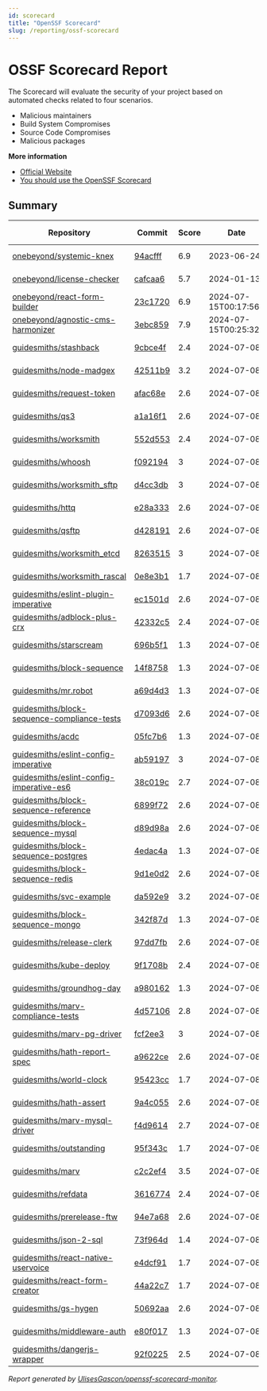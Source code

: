 ```yaml
---
id: scorecard  
title: "OpenSSF Scorecard"
slug: /reporting/ossf-scorecard
---
```


# OSSF Scorecard Report

The Scorecard will evaluate the security of your project based on automated checks related to four scenarios.

- Malicious maintainers
- Build System Compromises
- Source Code Compromises
- Malicious packages


**More information**
- [Official Website](https://securityscorecards.dev/#what-is-openssf-scorecard)
- [You should use the OpenSSF Scorecard](https://dev.to/ulisesgascon/you-should-use-the-openssf-scorecard-4eh4)

## Summary

<!-- OPENSSF-SCORECARD-MONITOR:START -->

| Repository | Commit | Score | Date | Score Delta | Report | StepSecurity |
| -- | -- | -- | -- | -- | -- | -- |
| [onebeyond/systemic-knex](https://github.com/onebeyond/systemic-knex) | [94acfff](https://github.com/onebeyond/systemic-knex/commit/94acfff8e674e3757f3e2e50752cf450e988b664) | 6.9 | 2023-06-24 | 0 / [Details](https://kooltheba.github.io/openssf-scorecard-api-visualizer/#/projects/github.com/onebeyond/systemic-knex/compare/94acfff8e674e3757f3e2e50752cf450e988b664/94acfff8e674e3757f3e2e50752cf450e988b664) | [View](https://kooltheba.github.io/openssf-scorecard-api-visualizer/#/projects/github.com/onebeyond/systemic-knex/commit/94acfff8e674e3757f3e2e50752cf450e988b664) | [Fix it](https://app.stepsecurity.io/securerepo?repo=onebeyond/systemic-knex) |
| [onebeyond/license-checker](https://github.com/onebeyond/license-checker) | [cafcaa6](https://github.com/onebeyond/license-checker/commit/cafcaa6b1ac791d4f863e2b725cccb5c25abfaba) | 5.7 | 2024-01-13 | 0 / [Details](https://kooltheba.github.io/openssf-scorecard-api-visualizer/#/projects/github.com/onebeyond/license-checker/compare/cafcaa6b1ac791d4f863e2b725cccb5c25abfaba/cafcaa6b1ac791d4f863e2b725cccb5c25abfaba) | [View](https://kooltheba.github.io/openssf-scorecard-api-visualizer/#/projects/github.com/onebeyond/license-checker/commit/cafcaa6b1ac791d4f863e2b725cccb5c25abfaba) | [Fix it](https://app.stepsecurity.io/securerepo?repo=onebeyond/license-checker) |
| [onebeyond/react-form-builder](https://github.com/onebeyond/react-form-builder) | [23c1720](https://github.com/onebeyond/react-form-builder/commit/23c1720fd672995513734fedccbbc3298531a8a5) | 6.9 | 2024-07-15T00:17:56Z | -0.4 / [Details](https://kooltheba.github.io/openssf-scorecard-api-visualizer/#/projects/github.com/onebeyond/react-form-builder/compare/23c1720fd672995513734fedccbbc3298531a8a5/23c1720fd672995513734fedccbbc3298531a8a5) | [View](https://kooltheba.github.io/openssf-scorecard-api-visualizer/#/projects/github.com/onebeyond/react-form-builder/commit/23c1720fd672995513734fedccbbc3298531a8a5) | [Fix it](https://app.stepsecurity.io/securerepo?repo=onebeyond/react-form-builder) |
| [onebeyond/agnostic-cms-harmonizer](https://github.com/onebeyond/agnostic-cms-harmonizer) | [3ebc859](https://github.com/onebeyond/agnostic-cms-harmonizer/commit/3ebc8594f059c9827bb3ed889683c995be1e34e8) | 7.9 | 2024-07-15T00:25:32Z | 0 / [Details](https://kooltheba.github.io/openssf-scorecard-api-visualizer/#/projects/github.com/onebeyond/agnostic-cms-harmonizer/compare/3ebc8594f059c9827bb3ed889683c995be1e34e8/3ebc8594f059c9827bb3ed889683c995be1e34e8) | [View](https://kooltheba.github.io/openssf-scorecard-api-visualizer/#/projects/github.com/onebeyond/agnostic-cms-harmonizer/commit/3ebc8594f059c9827bb3ed889683c995be1e34e8) | [Fix it](https://app.stepsecurity.io/securerepo?repo=onebeyond/agnostic-cms-harmonizer) |
| [guidesmiths/stashback](https://github.com/guidesmiths/stashback) | [9cbce4f](https://github.com/guidesmiths/stashback/commit/9cbce4f53f932a386eb4b6fc35430a14dea128cd) | 2.4 | 2024-07-08 | 0 / [Details](https://kooltheba.github.io/openssf-scorecard-api-visualizer/#/projects/github.com/guidesmiths/stashback/compare/9cbce4f53f932a386eb4b6fc35430a14dea128cd/9cbce4f53f932a386eb4b6fc35430a14dea128cd) | [View](https://kooltheba.github.io/openssf-scorecard-api-visualizer/#/projects/github.com/guidesmiths/stashback/commit/9cbce4f53f932a386eb4b6fc35430a14dea128cd) | [Fix it](https://app.stepsecurity.io/securerepo?repo=guidesmiths/stashback) |
| [guidesmiths/node-madgex](https://github.com/guidesmiths/node-madgex) | [42511b9](https://github.com/guidesmiths/node-madgex/commit/42511b9783832e2beb343e5c3fd02524a3260cfe) | 3.2 | 2024-07-08 | 0 / [Details](https://kooltheba.github.io/openssf-scorecard-api-visualizer/#/projects/github.com/guidesmiths/node-madgex/compare/42511b9783832e2beb343e5c3fd02524a3260cfe/42511b9783832e2beb343e5c3fd02524a3260cfe) | [View](https://kooltheba.github.io/openssf-scorecard-api-visualizer/#/projects/github.com/guidesmiths/node-madgex/commit/42511b9783832e2beb343e5c3fd02524a3260cfe) | [Fix it](https://app.stepsecurity.io/securerepo?repo=guidesmiths/node-madgex) |
| [guidesmiths/request-token](https://github.com/guidesmiths/request-token) | [afac68e](https://github.com/guidesmiths/request-token/commit/afac68e3d6d78b1c06f056eb75e4a145af7b70f8) | 2.6 | 2024-07-08 | 0 / [Details](https://kooltheba.github.io/openssf-scorecard-api-visualizer/#/projects/github.com/guidesmiths/request-token/compare/afac68e3d6d78b1c06f056eb75e4a145af7b70f8/afac68e3d6d78b1c06f056eb75e4a145af7b70f8) | [View](https://kooltheba.github.io/openssf-scorecard-api-visualizer/#/projects/github.com/guidesmiths/request-token/commit/afac68e3d6d78b1c06f056eb75e4a145af7b70f8) | [Fix it](https://app.stepsecurity.io/securerepo?repo=guidesmiths/request-token) |
| [guidesmiths/qs3](https://github.com/guidesmiths/qs3) | [a1a16f1](https://github.com/guidesmiths/qs3/commit/a1a16f1c45c3833429765ad9d1a001376c90e23a) | 2.6 | 2024-07-08 | 0 / [Details](https://kooltheba.github.io/openssf-scorecard-api-visualizer/#/projects/github.com/guidesmiths/qs3/compare/a1a16f1c45c3833429765ad9d1a001376c90e23a/a1a16f1c45c3833429765ad9d1a001376c90e23a) | [View](https://kooltheba.github.io/openssf-scorecard-api-visualizer/#/projects/github.com/guidesmiths/qs3/commit/a1a16f1c45c3833429765ad9d1a001376c90e23a) | [Fix it](https://app.stepsecurity.io/securerepo?repo=guidesmiths/qs3) |
| [guidesmiths/worksmith](https://github.com/guidesmiths/worksmith) | [552d553](https://github.com/guidesmiths/worksmith/commit/552d553da88bddde9e55ea83ca5f1b7b756b9326) | 2.4 | 2024-07-08 | 0 / [Details](https://kooltheba.github.io/openssf-scorecard-api-visualizer/#/projects/github.com/guidesmiths/worksmith/compare/552d553da88bddde9e55ea83ca5f1b7b756b9326/552d553da88bddde9e55ea83ca5f1b7b756b9326) | [View](https://kooltheba.github.io/openssf-scorecard-api-visualizer/#/projects/github.com/guidesmiths/worksmith/commit/552d553da88bddde9e55ea83ca5f1b7b756b9326) | [Fix it](https://app.stepsecurity.io/securerepo?repo=guidesmiths/worksmith) |
| [guidesmiths/whoosh](https://github.com/guidesmiths/whoosh) | [f092194](https://github.com/guidesmiths/whoosh/commit/f092194d56a722fb3cc8737e633943455c89a1e6) | 3 | 2024-07-08 | 0 / [Details](https://kooltheba.github.io/openssf-scorecard-api-visualizer/#/projects/github.com/guidesmiths/whoosh/compare/f092194d56a722fb3cc8737e633943455c89a1e6/f092194d56a722fb3cc8737e633943455c89a1e6) | [View](https://kooltheba.github.io/openssf-scorecard-api-visualizer/#/projects/github.com/guidesmiths/whoosh/commit/f092194d56a722fb3cc8737e633943455c89a1e6) | [Fix it](https://app.stepsecurity.io/securerepo?repo=guidesmiths/whoosh) |
| [guidesmiths/worksmith_sftp](https://github.com/guidesmiths/worksmith_sftp) | [d4cc3db](https://github.com/guidesmiths/worksmith_sftp/commit/d4cc3dbd7f3bee29e618a75356df788817771915) | 3 | 2024-07-08 | 0 / [Details](https://kooltheba.github.io/openssf-scorecard-api-visualizer/#/projects/github.com/guidesmiths/worksmith_sftp/compare/d4cc3dbd7f3bee29e618a75356df788817771915/d4cc3dbd7f3bee29e618a75356df788817771915) | [View](https://kooltheba.github.io/openssf-scorecard-api-visualizer/#/projects/github.com/guidesmiths/worksmith_sftp/commit/d4cc3dbd7f3bee29e618a75356df788817771915) | [Fix it](https://app.stepsecurity.io/securerepo?repo=guidesmiths/worksmith_sftp) |
| [guidesmiths/httq](https://github.com/guidesmiths/httq) | [e28a333](https://github.com/guidesmiths/httq/commit/e28a3334003da60fbd25f5b7132847c9e999deba) | 2.6 | 2024-07-08 | 0 / [Details](https://kooltheba.github.io/openssf-scorecard-api-visualizer/#/projects/github.com/guidesmiths/httq/compare/e28a3334003da60fbd25f5b7132847c9e999deba/e28a3334003da60fbd25f5b7132847c9e999deba) | [View](https://kooltheba.github.io/openssf-scorecard-api-visualizer/#/projects/github.com/guidesmiths/httq/commit/e28a3334003da60fbd25f5b7132847c9e999deba) | [Fix it](https://app.stepsecurity.io/securerepo?repo=guidesmiths/httq) |
| [guidesmiths/qsftp](https://github.com/guidesmiths/qsftp) | [d428191](https://github.com/guidesmiths/qsftp/commit/d4281918129f63ed5c9da4723c71d0aee937c276) | 2.6 | 2024-07-08 | 0 / [Details](https://kooltheba.github.io/openssf-scorecard-api-visualizer/#/projects/github.com/guidesmiths/qsftp/compare/d4281918129f63ed5c9da4723c71d0aee937c276/d4281918129f63ed5c9da4723c71d0aee937c276) | [View](https://kooltheba.github.io/openssf-scorecard-api-visualizer/#/projects/github.com/guidesmiths/qsftp/commit/d4281918129f63ed5c9da4723c71d0aee937c276) | [Fix it](https://app.stepsecurity.io/securerepo?repo=guidesmiths/qsftp) |
| [guidesmiths/worksmith_etcd](https://github.com/guidesmiths/worksmith_etcd) | [8263515](https://github.com/guidesmiths/worksmith_etcd/commit/82635156c6ea23271f25d6dd004ebe34affba5b3) | 3 | 2024-07-08 | 0 / [Details](https://kooltheba.github.io/openssf-scorecard-api-visualizer/#/projects/github.com/guidesmiths/worksmith_etcd/compare/82635156c6ea23271f25d6dd004ebe34affba5b3/82635156c6ea23271f25d6dd004ebe34affba5b3) | [View](https://kooltheba.github.io/openssf-scorecard-api-visualizer/#/projects/github.com/guidesmiths/worksmith_etcd/commit/82635156c6ea23271f25d6dd004ebe34affba5b3) | [Fix it](https://app.stepsecurity.io/securerepo?repo=guidesmiths/worksmith_etcd) |
| [guidesmiths/worksmith_rascal](https://github.com/guidesmiths/worksmith_rascal) | [0e8e3b1](https://github.com/guidesmiths/worksmith_rascal/commit/0e8e3b17c7e9d2f0b9e5d525e730fa2a2f547a19) | 1.7 | 2024-07-08 | 0 / [Details](https://kooltheba.github.io/openssf-scorecard-api-visualizer/#/projects/github.com/guidesmiths/worksmith_rascal/compare/0e8e3b17c7e9d2f0b9e5d525e730fa2a2f547a19/0e8e3b17c7e9d2f0b9e5d525e730fa2a2f547a19) | [View](https://kooltheba.github.io/openssf-scorecard-api-visualizer/#/projects/github.com/guidesmiths/worksmith_rascal/commit/0e8e3b17c7e9d2f0b9e5d525e730fa2a2f547a19) | [Fix it](https://app.stepsecurity.io/securerepo?repo=guidesmiths/worksmith_rascal) |
| [guidesmiths/eslint-plugin-imperative](https://github.com/guidesmiths/eslint-plugin-imperative) | [ec1501d](https://github.com/guidesmiths/eslint-plugin-imperative/commit/ec1501dd437da39dba7dbc234b6d7d92558514d6) | 2.6 | 2024-07-08 | 0 / [Details](https://kooltheba.github.io/openssf-scorecard-api-visualizer/#/projects/github.com/guidesmiths/eslint-plugin-imperative/compare/ec1501dd437da39dba7dbc234b6d7d92558514d6/ec1501dd437da39dba7dbc234b6d7d92558514d6) | [View](https://kooltheba.github.io/openssf-scorecard-api-visualizer/#/projects/github.com/guidesmiths/eslint-plugin-imperative/commit/ec1501dd437da39dba7dbc234b6d7d92558514d6) | [Fix it](https://app.stepsecurity.io/securerepo?repo=guidesmiths/eslint-plugin-imperative) |
| [guidesmiths/adblock-plus-crx](https://github.com/guidesmiths/adblock-plus-crx) | [42332c5](https://github.com/guidesmiths/adblock-plus-crx/commit/42332c58edf486ec6cd7f972656365325afd03b0) | 2.4 | 2024-07-08 | 0 / [Details](https://kooltheba.github.io/openssf-scorecard-api-visualizer/#/projects/github.com/guidesmiths/adblock-plus-crx/compare/42332c58edf486ec6cd7f972656365325afd03b0/42332c58edf486ec6cd7f972656365325afd03b0) | [View](https://kooltheba.github.io/openssf-scorecard-api-visualizer/#/projects/github.com/guidesmiths/adblock-plus-crx/commit/42332c58edf486ec6cd7f972656365325afd03b0) | [Fix it](https://app.stepsecurity.io/securerepo?repo=guidesmiths/adblock-plus-crx) |
| [guidesmiths/starscream](https://github.com/guidesmiths/starscream) | [696b5f1](https://github.com/guidesmiths/starscream/commit/696b5f1ef9097665a2341d5eb5f5863eb6591558) | 1.3 | 2024-07-08 | 0 / [Details](https://kooltheba.github.io/openssf-scorecard-api-visualizer/#/projects/github.com/guidesmiths/starscream/compare/696b5f1ef9097665a2341d5eb5f5863eb6591558/696b5f1ef9097665a2341d5eb5f5863eb6591558) | [View](https://kooltheba.github.io/openssf-scorecard-api-visualizer/#/projects/github.com/guidesmiths/starscream/commit/696b5f1ef9097665a2341d5eb5f5863eb6591558) | [Fix it](https://app.stepsecurity.io/securerepo?repo=guidesmiths/starscream) |
| [guidesmiths/block-sequence](https://github.com/guidesmiths/block-sequence) | [14f8758](https://github.com/guidesmiths/block-sequence/commit/14f87583bd41f254977e818f2f667a8fad5f963f) | 1.3 | 2024-07-08 | 0 / [Details](https://kooltheba.github.io/openssf-scorecard-api-visualizer/#/projects/github.com/guidesmiths/block-sequence/compare/14f87583bd41f254977e818f2f667a8fad5f963f/14f87583bd41f254977e818f2f667a8fad5f963f) | [View](https://kooltheba.github.io/openssf-scorecard-api-visualizer/#/projects/github.com/guidesmiths/block-sequence/commit/14f87583bd41f254977e818f2f667a8fad5f963f) | [Fix it](https://app.stepsecurity.io/securerepo?repo=guidesmiths/block-sequence) |
| [guidesmiths/mr.robot](https://github.com/guidesmiths/mr.robot) | [a69d4d3](https://github.com/guidesmiths/mr.robot/commit/a69d4d38917dc0704538cdf2936401cb3bc4bac8) | 1.3 | 2024-07-08 | 0 / [Details](https://kooltheba.github.io/openssf-scorecard-api-visualizer/#/projects/github.com/guidesmiths/mr.robot/compare/a69d4d38917dc0704538cdf2936401cb3bc4bac8/a69d4d38917dc0704538cdf2936401cb3bc4bac8) | [View](https://kooltheba.github.io/openssf-scorecard-api-visualizer/#/projects/github.com/guidesmiths/mr.robot/commit/a69d4d38917dc0704538cdf2936401cb3bc4bac8) | [Fix it](https://app.stepsecurity.io/securerepo?repo=guidesmiths/mr.robot) |
| [guidesmiths/block-sequence-compliance-tests](https://github.com/guidesmiths/block-sequence-compliance-tests) | [d7093d6](https://github.com/guidesmiths/block-sequence-compliance-tests/commit/d7093d678907e604b03074c8a61dd94241f5d738) | 2.6 | 2024-07-08 | 0 / [Details](https://kooltheba.github.io/openssf-scorecard-api-visualizer/#/projects/github.com/guidesmiths/block-sequence-compliance-tests/compare/d7093d678907e604b03074c8a61dd94241f5d738/d7093d678907e604b03074c8a61dd94241f5d738) | [View](https://kooltheba.github.io/openssf-scorecard-api-visualizer/#/projects/github.com/guidesmiths/block-sequence-compliance-tests/commit/d7093d678907e604b03074c8a61dd94241f5d738) | [Fix it](https://app.stepsecurity.io/securerepo?repo=guidesmiths/block-sequence-compliance-tests) |
| [guidesmiths/acdc](https://github.com/guidesmiths/acdc) | [05fc7b6](https://github.com/guidesmiths/acdc/commit/05fc7b6a66ecdfa117c62f989ca3cc4a16f2254a) | 1.3 | 2024-07-08 | 0 / [Details](https://kooltheba.github.io/openssf-scorecard-api-visualizer/#/projects/github.com/guidesmiths/acdc/compare/05fc7b6a66ecdfa117c62f989ca3cc4a16f2254a/05fc7b6a66ecdfa117c62f989ca3cc4a16f2254a) | [View](https://kooltheba.github.io/openssf-scorecard-api-visualizer/#/projects/github.com/guidesmiths/acdc/commit/05fc7b6a66ecdfa117c62f989ca3cc4a16f2254a) | [Fix it](https://app.stepsecurity.io/securerepo?repo=guidesmiths/acdc) |
| [guidesmiths/eslint-config-imperative](https://github.com/guidesmiths/eslint-config-imperative) | [ab59197](https://github.com/guidesmiths/eslint-config-imperative/commit/ab59197c7dfcda33fa2033378ba0412a80de3be3) | 3 | 2024-07-08 | 0 / [Details](https://kooltheba.github.io/openssf-scorecard-api-visualizer/#/projects/github.com/guidesmiths/eslint-config-imperative/compare/ab59197c7dfcda33fa2033378ba0412a80de3be3/ab59197c7dfcda33fa2033378ba0412a80de3be3) | [View](https://kooltheba.github.io/openssf-scorecard-api-visualizer/#/projects/github.com/guidesmiths/eslint-config-imperative/commit/ab59197c7dfcda33fa2033378ba0412a80de3be3) | [Fix it](https://app.stepsecurity.io/securerepo?repo=guidesmiths/eslint-config-imperative) |
| [guidesmiths/eslint-config-imperative-es6](https://github.com/guidesmiths/eslint-config-imperative-es6) | [38c019c](https://github.com/guidesmiths/eslint-config-imperative-es6/commit/38c019c3712665257b58ce9d81760e08fcf8ead1) | 2.7 | 2024-07-08 | 0 / [Details](https://kooltheba.github.io/openssf-scorecard-api-visualizer/#/projects/github.com/guidesmiths/eslint-config-imperative-es6/compare/38c019c3712665257b58ce9d81760e08fcf8ead1/38c019c3712665257b58ce9d81760e08fcf8ead1) | [View](https://kooltheba.github.io/openssf-scorecard-api-visualizer/#/projects/github.com/guidesmiths/eslint-config-imperative-es6/commit/38c019c3712665257b58ce9d81760e08fcf8ead1) | [Fix it](https://app.stepsecurity.io/securerepo?repo=guidesmiths/eslint-config-imperative-es6) |
| [guidesmiths/block-sequence-reference](https://github.com/guidesmiths/block-sequence-reference) | [6899f72](https://github.com/guidesmiths/block-sequence-reference/commit/6899f7283143c286e9b9b3ee2f4b98b20180d4b7) | 2.6 | 2024-07-08 | 0 / [Details](https://kooltheba.github.io/openssf-scorecard-api-visualizer/#/projects/github.com/guidesmiths/block-sequence-reference/compare/6899f7283143c286e9b9b3ee2f4b98b20180d4b7/6899f7283143c286e9b9b3ee2f4b98b20180d4b7) | [View](https://kooltheba.github.io/openssf-scorecard-api-visualizer/#/projects/github.com/guidesmiths/block-sequence-reference/commit/6899f7283143c286e9b9b3ee2f4b98b20180d4b7) | [Fix it](https://app.stepsecurity.io/securerepo?repo=guidesmiths/block-sequence-reference) |
| [guidesmiths/block-sequence-mysql](https://github.com/guidesmiths/block-sequence-mysql) | [d89d98a](https://github.com/guidesmiths/block-sequence-mysql/commit/d89d98ad9936d4bee43a4ab975805fbd11ca107d) | 2.6 | 2024-07-08 | 0 / [Details](https://kooltheba.github.io/openssf-scorecard-api-visualizer/#/projects/github.com/guidesmiths/block-sequence-mysql/compare/d89d98ad9936d4bee43a4ab975805fbd11ca107d/d89d98ad9936d4bee43a4ab975805fbd11ca107d) | [View](https://kooltheba.github.io/openssf-scorecard-api-visualizer/#/projects/github.com/guidesmiths/block-sequence-mysql/commit/d89d98ad9936d4bee43a4ab975805fbd11ca107d) | [Fix it](https://app.stepsecurity.io/securerepo?repo=guidesmiths/block-sequence-mysql) |
| [guidesmiths/block-sequence-postgres](https://github.com/guidesmiths/block-sequence-postgres) | [4edac4a](https://github.com/guidesmiths/block-sequence-postgres/commit/4edac4a9297f76e43fb233704d39ac4353536fc5) | 1.3 | 2024-07-08 | 0 / [Details](https://kooltheba.github.io/openssf-scorecard-api-visualizer/#/projects/github.com/guidesmiths/block-sequence-postgres/compare/4edac4a9297f76e43fb233704d39ac4353536fc5/4edac4a9297f76e43fb233704d39ac4353536fc5) | [View](https://kooltheba.github.io/openssf-scorecard-api-visualizer/#/projects/github.com/guidesmiths/block-sequence-postgres/commit/4edac4a9297f76e43fb233704d39ac4353536fc5) | [Fix it](https://app.stepsecurity.io/securerepo?repo=guidesmiths/block-sequence-postgres) |
| [guidesmiths/block-sequence-redis](https://github.com/guidesmiths/block-sequence-redis) | [9d1e0d2](https://github.com/guidesmiths/block-sequence-redis/commit/9d1e0d2aa10d22af66a93bf8f27fa5d119e8ebb3) | 2.6 | 2024-07-08 | 0 / [Details](https://kooltheba.github.io/openssf-scorecard-api-visualizer/#/projects/github.com/guidesmiths/block-sequence-redis/compare/9d1e0d2aa10d22af66a93bf8f27fa5d119e8ebb3/9d1e0d2aa10d22af66a93bf8f27fa5d119e8ebb3) | [View](https://kooltheba.github.io/openssf-scorecard-api-visualizer/#/projects/github.com/guidesmiths/block-sequence-redis/commit/9d1e0d2aa10d22af66a93bf8f27fa5d119e8ebb3) | [Fix it](https://app.stepsecurity.io/securerepo?repo=guidesmiths/block-sequence-redis) |
| [guidesmiths/svc-example](https://github.com/guidesmiths/svc-example) | [da592e9](https://github.com/guidesmiths/svc-example/commit/da592e9a6969cedfe6959f788ef215e1a8098703) | 3.2 | 2024-07-08 | 0 / [Details](https://kooltheba.github.io/openssf-scorecard-api-visualizer/#/projects/github.com/guidesmiths/svc-example/compare/da592e9a6969cedfe6959f788ef215e1a8098703/da592e9a6969cedfe6959f788ef215e1a8098703) | [View](https://kooltheba.github.io/openssf-scorecard-api-visualizer/#/projects/github.com/guidesmiths/svc-example/commit/da592e9a6969cedfe6959f788ef215e1a8098703) | [Fix it](https://app.stepsecurity.io/securerepo?repo=guidesmiths/svc-example) |
| [guidesmiths/block-sequence-mongo](https://github.com/guidesmiths/block-sequence-mongo) | [342f87d](https://github.com/guidesmiths/block-sequence-mongo/commit/342f87d441e99be150e035ce09b6dbfaeab8a2df) | 1.3 | 2024-07-08 | 0 / [Details](https://kooltheba.github.io/openssf-scorecard-api-visualizer/#/projects/github.com/guidesmiths/block-sequence-mongo/compare/342f87d441e99be150e035ce09b6dbfaeab8a2df/342f87d441e99be150e035ce09b6dbfaeab8a2df) | [View](https://kooltheba.github.io/openssf-scorecard-api-visualizer/#/projects/github.com/guidesmiths/block-sequence-mongo/commit/342f87d441e99be150e035ce09b6dbfaeab8a2df) | [Fix it](https://app.stepsecurity.io/securerepo?repo=guidesmiths/block-sequence-mongo) |
| [guidesmiths/release-clerk](https://github.com/guidesmiths/release-clerk) | [97dd7fb](https://github.com/guidesmiths/release-clerk/commit/97dd7fbb3575149427fe87685a76e9db1b9eeb6b) | 2.6 | 2024-07-08 | 0 / [Details](https://kooltheba.github.io/openssf-scorecard-api-visualizer/#/projects/github.com/guidesmiths/release-clerk/compare/97dd7fbb3575149427fe87685a76e9db1b9eeb6b/97dd7fbb3575149427fe87685a76e9db1b9eeb6b) | [View](https://kooltheba.github.io/openssf-scorecard-api-visualizer/#/projects/github.com/guidesmiths/release-clerk/commit/97dd7fbb3575149427fe87685a76e9db1b9eeb6b) | [Fix it](https://app.stepsecurity.io/securerepo?repo=guidesmiths/release-clerk) |
| [guidesmiths/kube-deploy](https://github.com/guidesmiths/kube-deploy) | [9f1708b](https://github.com/guidesmiths/kube-deploy/commit/9f1708b3f3c1b0ba99a41b148dc6c051dbf08cdd) | 2.4 | 2024-07-08 | 0 / [Details](https://kooltheba.github.io/openssf-scorecard-api-visualizer/#/projects/github.com/guidesmiths/kube-deploy/compare/9f1708b3f3c1b0ba99a41b148dc6c051dbf08cdd/9f1708b3f3c1b0ba99a41b148dc6c051dbf08cdd) | [View](https://kooltheba.github.io/openssf-scorecard-api-visualizer/#/projects/github.com/guidesmiths/kube-deploy/commit/9f1708b3f3c1b0ba99a41b148dc6c051dbf08cdd) | [Fix it](https://app.stepsecurity.io/securerepo?repo=guidesmiths/kube-deploy) |
| [guidesmiths/groundhog-day](https://github.com/guidesmiths/groundhog-day) | [a980162](https://github.com/guidesmiths/groundhog-day/commit/a980162f468304cb8820e0c5bcf79c062279d9d3) | 1.3 | 2024-07-08 | 0 / [Details](https://kooltheba.github.io/openssf-scorecard-api-visualizer/#/projects/github.com/guidesmiths/groundhog-day/compare/a980162f468304cb8820e0c5bcf79c062279d9d3/a980162f468304cb8820e0c5bcf79c062279d9d3) | [View](https://kooltheba.github.io/openssf-scorecard-api-visualizer/#/projects/github.com/guidesmiths/groundhog-day/commit/a980162f468304cb8820e0c5bcf79c062279d9d3) | [Fix it](https://app.stepsecurity.io/securerepo?repo=guidesmiths/groundhog-day) |
| [guidesmiths/marv-compliance-tests](https://github.com/guidesmiths/marv-compliance-tests) | [4d57106](https://github.com/guidesmiths/marv-compliance-tests/commit/4d571066a939f1fb93373fe79068f0dcc57e987e) | 2.8 | 2024-07-08 | 0 / [Details](https://kooltheba.github.io/openssf-scorecard-api-visualizer/#/projects/github.com/guidesmiths/marv-compliance-tests/compare/4d571066a939f1fb93373fe79068f0dcc57e987e/4d571066a939f1fb93373fe79068f0dcc57e987e) | [View](https://kooltheba.github.io/openssf-scorecard-api-visualizer/#/projects/github.com/guidesmiths/marv-compliance-tests/commit/4d571066a939f1fb93373fe79068f0dcc57e987e) | [Fix it](https://app.stepsecurity.io/securerepo?repo=guidesmiths/marv-compliance-tests) |
| [guidesmiths/marv-pg-driver](https://github.com/guidesmiths/marv-pg-driver) | [fcf2ee3](https://github.com/guidesmiths/marv-pg-driver/commit/fcf2ee3ad2fcd7a3d0900e4d8ec7ad64c66f0e8b) | 3 | 2024-07-08 | 0 / [Details](https://kooltheba.github.io/openssf-scorecard-api-visualizer/#/projects/github.com/guidesmiths/marv-pg-driver/compare/fcf2ee3ad2fcd7a3d0900e4d8ec7ad64c66f0e8b/fcf2ee3ad2fcd7a3d0900e4d8ec7ad64c66f0e8b) | [View](https://kooltheba.github.io/openssf-scorecard-api-visualizer/#/projects/github.com/guidesmiths/marv-pg-driver/commit/fcf2ee3ad2fcd7a3d0900e4d8ec7ad64c66f0e8b) | [Fix it](https://app.stepsecurity.io/securerepo?repo=guidesmiths/marv-pg-driver) |
| [guidesmiths/hath-report-spec](https://github.com/guidesmiths/hath-report-spec) | [a9622ce](https://github.com/guidesmiths/hath-report-spec/commit/a9622ce23351996a9c811a27da1dd407194c780c) | 2.6 | 2024-07-08 | 0 / [Details](https://kooltheba.github.io/openssf-scorecard-api-visualizer/#/projects/github.com/guidesmiths/hath-report-spec/compare/a9622ce23351996a9c811a27da1dd407194c780c/a9622ce23351996a9c811a27da1dd407194c780c) | [View](https://kooltheba.github.io/openssf-scorecard-api-visualizer/#/projects/github.com/guidesmiths/hath-report-spec/commit/a9622ce23351996a9c811a27da1dd407194c780c) | [Fix it](https://app.stepsecurity.io/securerepo?repo=guidesmiths/hath-report-spec) |
| [guidesmiths/world-clock](https://github.com/guidesmiths/world-clock) | [95423cc](https://github.com/guidesmiths/world-clock/commit/95423ccabbb1c116b1b2f1d7b374de83c8977634) | 1.7 | 2024-07-08 | 0 / [Details](https://kooltheba.github.io/openssf-scorecard-api-visualizer/#/projects/github.com/guidesmiths/world-clock/compare/95423ccabbb1c116b1b2f1d7b374de83c8977634/95423ccabbb1c116b1b2f1d7b374de83c8977634) | [View](https://kooltheba.github.io/openssf-scorecard-api-visualizer/#/projects/github.com/guidesmiths/world-clock/commit/95423ccabbb1c116b1b2f1d7b374de83c8977634) | [Fix it](https://app.stepsecurity.io/securerepo?repo=guidesmiths/world-clock) |
| [guidesmiths/hath-assert](https://github.com/guidesmiths/hath-assert) | [9a4c055](https://github.com/guidesmiths/hath-assert/commit/9a4c055fc5b3726253d0d97c76ee25cfb4ae1db0) | 2.6 | 2024-07-08 | 0 / [Details](https://kooltheba.github.io/openssf-scorecard-api-visualizer/#/projects/github.com/guidesmiths/hath-assert/compare/9a4c055fc5b3726253d0d97c76ee25cfb4ae1db0/9a4c055fc5b3726253d0d97c76ee25cfb4ae1db0) | [View](https://kooltheba.github.io/openssf-scorecard-api-visualizer/#/projects/github.com/guidesmiths/hath-assert/commit/9a4c055fc5b3726253d0d97c76ee25cfb4ae1db0) | [Fix it](https://app.stepsecurity.io/securerepo?repo=guidesmiths/hath-assert) |
| [guidesmiths/marv-mysql-driver](https://github.com/guidesmiths/marv-mysql-driver) | [f4d9614](https://github.com/guidesmiths/marv-mysql-driver/commit/f4d96140bfb3e43527a2ba8a24ae0ac42f4373e0) | 2.7 | 2024-07-08 | 0 / [Details](https://kooltheba.github.io/openssf-scorecard-api-visualizer/#/projects/github.com/guidesmiths/marv-mysql-driver/compare/f4d96140bfb3e43527a2ba8a24ae0ac42f4373e0/f4d96140bfb3e43527a2ba8a24ae0ac42f4373e0) | [View](https://kooltheba.github.io/openssf-scorecard-api-visualizer/#/projects/github.com/guidesmiths/marv-mysql-driver/commit/f4d96140bfb3e43527a2ba8a24ae0ac42f4373e0) | [Fix it](https://app.stepsecurity.io/securerepo?repo=guidesmiths/marv-mysql-driver) |
| [guidesmiths/outstanding](https://github.com/guidesmiths/outstanding) | [95f343c](https://github.com/guidesmiths/outstanding/commit/95f343c02b5ee6a77d58218027181f980a5d64d4) | 1.7 | 2024-07-08 | 0 / [Details](https://kooltheba.github.io/openssf-scorecard-api-visualizer/#/projects/github.com/guidesmiths/outstanding/compare/95f343c02b5ee6a77d58218027181f980a5d64d4/95f343c02b5ee6a77d58218027181f980a5d64d4) | [View](https://kooltheba.github.io/openssf-scorecard-api-visualizer/#/projects/github.com/guidesmiths/outstanding/commit/95f343c02b5ee6a77d58218027181f980a5d64d4) | [Fix it](https://app.stepsecurity.io/securerepo?repo=guidesmiths/outstanding) |
| [guidesmiths/marv](https://github.com/guidesmiths/marv) | [c2c2ef4](https://github.com/guidesmiths/marv/commit/c2c2ef44399bc2d979d1070e517e09894e8b7dc3) | 3.5 | 2024-07-08 | 0 / [Details](https://kooltheba.github.io/openssf-scorecard-api-visualizer/#/projects/github.com/guidesmiths/marv/compare/c2c2ef44399bc2d979d1070e517e09894e8b7dc3/c2c2ef44399bc2d979d1070e517e09894e8b7dc3) | [View](https://kooltheba.github.io/openssf-scorecard-api-visualizer/#/projects/github.com/guidesmiths/marv/commit/c2c2ef44399bc2d979d1070e517e09894e8b7dc3) | [Fix it](https://app.stepsecurity.io/securerepo?repo=guidesmiths/marv) |
| [guidesmiths/refdata](https://github.com/guidesmiths/refdata) | [3616774](https://github.com/guidesmiths/refdata/commit/36167744cffd878fb1c2b071f6b48f86e31fc9a2) | 2.4 | 2024-07-08 | 0 / [Details](https://kooltheba.github.io/openssf-scorecard-api-visualizer/#/projects/github.com/guidesmiths/refdata/compare/36167744cffd878fb1c2b071f6b48f86e31fc9a2/36167744cffd878fb1c2b071f6b48f86e31fc9a2) | [View](https://kooltheba.github.io/openssf-scorecard-api-visualizer/#/projects/github.com/guidesmiths/refdata/commit/36167744cffd878fb1c2b071f6b48f86e31fc9a2) | [Fix it](https://app.stepsecurity.io/securerepo?repo=guidesmiths/refdata) |
| [guidesmiths/prerelease-ftw](https://github.com/guidesmiths/prerelease-ftw) | [94e7a68](https://github.com/guidesmiths/prerelease-ftw/commit/94e7a68b421b4645444ecfbe77d48552740c4eb4) | 2.6 | 2024-07-08 | 0 / [Details](https://kooltheba.github.io/openssf-scorecard-api-visualizer/#/projects/github.com/guidesmiths/prerelease-ftw/compare/94e7a68b421b4645444ecfbe77d48552740c4eb4/94e7a68b421b4645444ecfbe77d48552740c4eb4) | [View](https://kooltheba.github.io/openssf-scorecard-api-visualizer/#/projects/github.com/guidesmiths/prerelease-ftw/commit/94e7a68b421b4645444ecfbe77d48552740c4eb4) | [Fix it](https://app.stepsecurity.io/securerepo?repo=guidesmiths/prerelease-ftw) |
| [guidesmiths/json-2-sql](https://github.com/guidesmiths/json-2-sql) | [73f964d](https://github.com/guidesmiths/json-2-sql/commit/73f964d9d61882db60686e03c795d6cb12951fe9) | 1.4 | 2024-07-08 | 0 / [Details](https://kooltheba.github.io/openssf-scorecard-api-visualizer/#/projects/github.com/guidesmiths/json-2-sql/compare/73f964d9d61882db60686e03c795d6cb12951fe9/73f964d9d61882db60686e03c795d6cb12951fe9) | [View](https://kooltheba.github.io/openssf-scorecard-api-visualizer/#/projects/github.com/guidesmiths/json-2-sql/commit/73f964d9d61882db60686e03c795d6cb12951fe9) | [Fix it](https://app.stepsecurity.io/securerepo?repo=guidesmiths/json-2-sql) |
| [guidesmiths/react-native-uservoice](https://github.com/guidesmiths/react-native-uservoice) | [e4dcf91](https://github.com/guidesmiths/react-native-uservoice/commit/e4dcf91b7d7b9e532dbf199beeaf37b367c731ad) | 1.7 | 2024-07-08 | 0 / [Details](https://kooltheba.github.io/openssf-scorecard-api-visualizer/#/projects/github.com/guidesmiths/react-native-uservoice/compare/e4dcf91b7d7b9e532dbf199beeaf37b367c731ad/e4dcf91b7d7b9e532dbf199beeaf37b367c731ad) | [View](https://kooltheba.github.io/openssf-scorecard-api-visualizer/#/projects/github.com/guidesmiths/react-native-uservoice/commit/e4dcf91b7d7b9e532dbf199beeaf37b367c731ad) | [Fix it](https://app.stepsecurity.io/securerepo?repo=guidesmiths/react-native-uservoice) |
| [guidesmiths/react-form-creator](https://github.com/guidesmiths/react-form-creator) | [44a22c7](https://github.com/guidesmiths/react-form-creator/commit/44a22c72f2584ed220dc5fa0f0bea3bee48feeac) | 1.7 | 2024-07-08 | 0 / [Details](https://kooltheba.github.io/openssf-scorecard-api-visualizer/#/projects/github.com/guidesmiths/react-form-creator/compare/44a22c72f2584ed220dc5fa0f0bea3bee48feeac/44a22c72f2584ed220dc5fa0f0bea3bee48feeac) | [View](https://kooltheba.github.io/openssf-scorecard-api-visualizer/#/projects/github.com/guidesmiths/react-form-creator/commit/44a22c72f2584ed220dc5fa0f0bea3bee48feeac) | [Fix it](https://app.stepsecurity.io/securerepo?repo=guidesmiths/react-form-creator) |
| [guidesmiths/gs-hygen](https://github.com/guidesmiths/gs-hygen) | [50692aa](https://github.com/guidesmiths/gs-hygen/commit/50692aaca467dc08e1b0cc4774cdbb7120978792) | 2.6 | 2024-07-08 | 0 / [Details](https://kooltheba.github.io/openssf-scorecard-api-visualizer/#/projects/github.com/guidesmiths/gs-hygen/compare/50692aaca467dc08e1b0cc4774cdbb7120978792/50692aaca467dc08e1b0cc4774cdbb7120978792) | [View](https://kooltheba.github.io/openssf-scorecard-api-visualizer/#/projects/github.com/guidesmiths/gs-hygen/commit/50692aaca467dc08e1b0cc4774cdbb7120978792) | [Fix it](https://app.stepsecurity.io/securerepo?repo=guidesmiths/gs-hygen) |
| [guidesmiths/middleware-auth](https://github.com/guidesmiths/middleware-auth) | [e80f017](https://github.com/guidesmiths/middleware-auth/commit/e80f0176ee81d856b0ffd3d79c55c95aaefda5e8) | 1.3 | 2024-07-08 | 0 / [Details](https://kooltheba.github.io/openssf-scorecard-api-visualizer/#/projects/github.com/guidesmiths/middleware-auth/compare/e80f0176ee81d856b0ffd3d79c55c95aaefda5e8/e80f0176ee81d856b0ffd3d79c55c95aaefda5e8) | [View](https://kooltheba.github.io/openssf-scorecard-api-visualizer/#/projects/github.com/guidesmiths/middleware-auth/commit/e80f0176ee81d856b0ffd3d79c55c95aaefda5e8) | [Fix it](https://app.stepsecurity.io/securerepo?repo=guidesmiths/middleware-auth) |
| [guidesmiths/dangerjs-wrapper](https://github.com/guidesmiths/dangerjs-wrapper) | [92f0225](https://github.com/guidesmiths/dangerjs-wrapper/commit/92f0225f4444f56982040635e1650ae938ec6cd9) | 2.5 | 2024-07-08 | 0 / [Details](https://kooltheba.github.io/openssf-scorecard-api-visualizer/#/projects/github.com/guidesmiths/dangerjs-wrapper/compare/92f0225f4444f56982040635e1650ae938ec6cd9/92f0225f4444f56982040635e1650ae938ec6cd9) | [View](https://kooltheba.github.io/openssf-scorecard-api-visualizer/#/projects/github.com/guidesmiths/dangerjs-wrapper/commit/92f0225f4444f56982040635e1650ae938ec6cd9) | [Fix it](https://app.stepsecurity.io/securerepo?repo=guidesmiths/dangerjs-wrapper) |

_Report generated by [UlisesGascon/openssf-scorecard-monitor](https://github.com/UlisesGascon/openssf-scorecard-monitor)._
<!-- OPENSSF-SCORECARD-MONITOR:END -->

